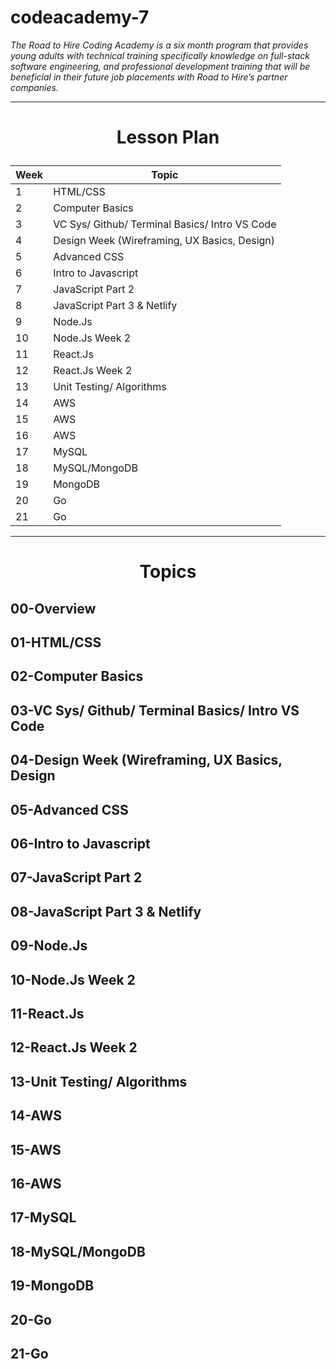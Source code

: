 # codeacademy-7

*The Road to Hire Coding Academy is a six month program that provides young adults with technical training specifically knowledge on full-stack software engineering, and professional development training that will be beneficial in their future job placements with Road to Hire’s partner companies.*

---
#	<p align="center"> Lesson Plan </p>

|Week  | Topic |
|--|--|
|1  | HTML/CSS |
|2	| Computer Basics |
|3  | VC Sys/ Github/ Terminal Basics/ Intro VS Code |
|4	| Design Week (Wireframing, UX Basics, Design) |
|5  | Advanced CSS  |
|6	| Intro to Javascript |
|7  | JavaScript Part 2 |
|8	| JavaScript Part 3 & Netlify |
|9  | Node.Js |
|10	| Node.Js Week 2|
|11 | React.Js |
|12	| React.Js Week 2 |
|13 | Unit Testing/ Algorithms |
|14	| AWS |
|15 | AWS |
|16	| AWS |
|17 | MySQL  |
|18	| MySQL/MongoDB  |
|19 | MongoDB |
|20	| Go |
|21 | Go |


---

# <p align="center"> Topics </p>



## 00-Overview



## 01-HTML/CSS

## 02-Computer Basics

## 03-VC Sys/ Github/ Terminal Basics/ Intro VS Code

## 04-Design Week (Wireframing, UX Basics, Design

## 05-Advanced CSS

## 06-Intro to Javascript

## 07-JavaScript Part 2

## 08-JavaScript Part 3 & Netlify

## 09-Node.Js

## 10-Node.Js Week 2

## 11-React.Js

## 12-React.Js Week 2

## 13-Unit Testing/ Algorithms

## 14-AWS

## 15-AWS

## 16-AWS

## 17-MySQL

## 18-MySQL/MongoDB

## 19-MongoDB

## 20-Go

## 21-Go



